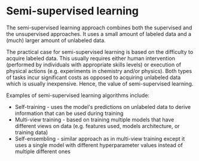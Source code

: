 # Semi-supervised learning

The semi-supervised learning approach combines both the supervised and the unsupervised approaches. It uses a small amount of labeled data and a (much) larger amount of unlabeled data.

The practical case for semi-supervised learning is based on the difficulty to acquire labeled data. This usually requires either human intervention (performed by individuals with appropriate skills levels) or execution of physical actions (e.g. experiments in chemistry and/or physics). Both types of tasks incur significant costs as opposed to acquiring unlabeled data which is usually inexpensive. Hence, the value of semi-supervised learning.

Examples of semi-supervised learning algorithms include:
- Self-training - uses the model's predictions on unlabeled data to derive information that can be used during training
- Multi-view training - based on training multiple models that have different views on data (e.g. features used, models architecture, or training data)
- Self-ensembling - similar approach as in multi-view training except it uses a single model with different hyperparameter values instead of multiple different ones